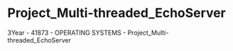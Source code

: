# Project_Multi-threaded_EchoServer
3Year - 41873 - OPERATING SYSTEMS - Project_Multi-threaded_EchoServer
